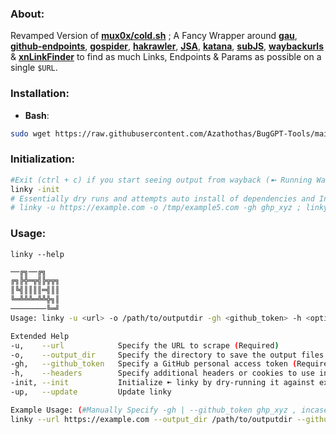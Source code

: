 ### About:
Revamped Version of [**mux0x/cold.sh**](https://github.com/mux0x/cold.sh) ; A Fancy Wrapper around [**gau**](https://github.com/lc/gau), [**github-endpoints**](https://github.com/gwen001/github-search/blob/master/github-endpoints.py), [**gospider**](https://github.com/jaeles-project/gospider), [**hakrawler**](https://github.com/hakluke/hakrawler), [**JSA**](https://github.com/w9w/JSA), [**katana**](https://github.com/projectdiscovery/katana), [**subJS**](https://github.com/lc/subjs), [**waybackurls**](https://github.com/tomnomnom/waybackurls) & [**xnLinkFinder**](https://github.com/xnl-h4ck3r/xnLinkFinder) to find as much Links, Endpoints & Params as possible on a single `$URL`.

### **Installation**:
 - **Bash**: 
```bash
sudo wget https://raw.githubusercontent.com/Azathothas/BugGPT-Tools/main/linky/linky.sh -O /usr/local/bin/linky && sudo chmod +xwr /usr/local/bin/linky && linky --help
``` 
### Initialization:
```bash
#Exit (ctrl + c) if you start seeing output from wayback (➼ Running Waybackurls on: https://example5.com)
linky -init
# Essentially dry runs and attempts auto install of dependencies and Initialize upon first & second run:
# linky -u https://example.com -o /tmp/example5.com -gh ghp_xyz ; linky -u https://example5.com -o /tmp/example.com -gh ghp_xyz
```

### Usage:
`linky --help`
```bash
──╔╗──╔╗
╔╗╠╬═╦╣╠╦╦╗
║╚╣║║║║═╣║║
╚═╩╩╩═╩╩╬╗║
────────╚═╝
Usage: linky -u <url> -o /path/to/outputdir -gh <github_token> -h <optional Headers>

Extended Help
-u,    --url            Specify the URL to scrape (Required)
-o,    --output_dir     Specify the directory to save the output files (Required)
-gh,   --github_token   Specify a GitHub personal access token (Required if you want to fetch from github)
-h,    --headers        Specify additional headers or cookies to use in the HTTP request (optional)
-init, --init           Initialize ➼ linky by dry-running it against example.com (Only run on a fresh Install)
-up,   --update         Update linky

Example Usage: (#Manually Specify -gh | --github_token ghp_xyz , incase ~/.config/.github_tokens doesn't exsist)
linky --url https://example.com --output_dir /path/to/outputdir --github_token $(head -n 1 ~/.config/.github_tokens) --headers "Authorization: Bearer token; Cookie: cookie_value"
```

